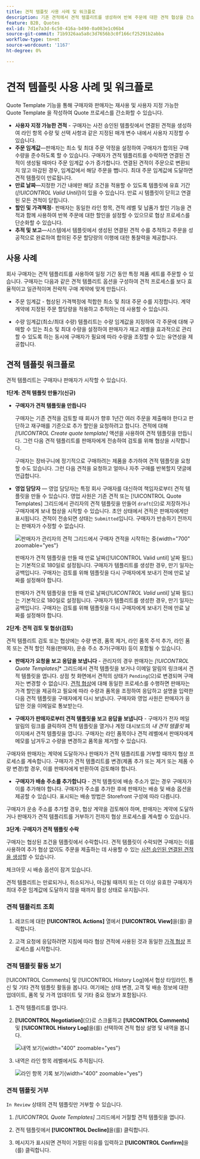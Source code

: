 ```yaml
---
title: 견적 템플릿 사용 사례 및 워크플로
description: 기존 견적에서 견적 템플리트를 생성하여 반복 주문에 대한 견적 협상을 간소화합니다.
feature: B2B, Quotes
exl-id: 7d1e7a3d-6c50-416a-b490-0a083e1c06b4
source-git-commit: 71b9326aa5a8c3d7656b3c0f166cf25291b2abba
workflow-type: tm+mt
source-wordcount: '1167'
ht-degree: 0%

---
```


# 견적 템플릿 사용 사례 및 워크플로

Quote Template 기능을 통해 구매자와 판매자는 재사용 및 사용자 지정 가능한 Quote Template 을 작성하여 Quote 프로세스를 간소화할 수 있습니다.

- **사용자 지정 가능한 견적** - 구매자는 사전 승인된 템플릿에서 연결된 견적을 생성하여 라인 항목 수량 및 선택 사항과 같은 지정된 매개 변수 내에서 사용자 지정할 수 있습니다.
- **주문 임계값**—판매자는 최소 및 최대 주문 약정을 설정하여 구매자가 합의된 구매 수량을 준수하도록 할 수 있습니다. 구매자가 견적 템플리트를 수락하면 연결된 견적이 생성될 때마다 주문 임계값 수가 증가합니다. 연결된 견적이 주문으로 변환되지 않고 마감된 경우, 임계값에서 해당 주문을 뺍니다. 최대 주문 임계값에 도달하면 견적 템플릿이 만료됩니다.
- **만료 날짜**—지정한 기간 내에만 해당 조건을 적용할 수 있도록 템플릿에 유효 기간(*[!UICONTROL Valid Until]*)이 있을 수 있습니다. 만료 시 템플릿이 닫히고 연결된 모든 견적이 닫힙니다.
- **할인 및 가격책정**- 판매자는 동일한 라인 항목, 견적 레벨 및 납품가 할인 기능을 견적과 함께 사용하여 반복 주문에 대한 할인을 설정할 수 있으므로 협상 프로세스를 단순화할 수 있습니다.
- **추적 및 보고**—시스템에서 템플릿에서 생성된 연결된 견적 수를 추적하고 주문을 성공적으로 완료하여 합의된 주문 할당량의 이행에 대한 통찰력을 제공합니다.

## 사용 사례

회사 구매자는 견적 템플리트를 사용하여 일정 기간 동안 특정 제품 세트를 주문할 수 있습니다. 구매자는 다음과 같은 견적 템플리트 옵션을 구성하여 견적 프로세스를 보다 효율적이고 일관적이며 전략적 구매 계약에 맞게 만듭니다.

- 주문 임계값 - 협상된 가격책정에 적합한 최소 및 최대 주문 수를 지정합니다. 계약 계약에 지정된 주문 할당량을 적용하고 추적하는 데 사용할 수 있습니다.

- 수량 임계값(최소/최대 수량) 템플리트는 수량 임계값을 지정하여 각 주문에 대해 구매할 수 있는 최소 및 최대 수량을 설정하여 판매자가 재고 레벨을 효과적으로 관리할 수 있도록 하는 동시에 구매자가 필요에 따라 수량을 조정할 수 있는 유연성을 제공합니다.

## 견적 템플릿 워크플로

견적 템플리트는 구매자나 판매자가 시작할 수 있습니다.

**1단계: 견적 템플릿 만들기(신규)**

- **구매자가 견적 템플릿을 만듭니다**

  구매자는 기존 견적을 검토할 때 회사가 향후 1년간 여러 주문을 제출해야 한다고 판단하고 재구매를 기준으로 추가 할인을 요청하려고 합니다. 견적에 대해 *[!UICONTROL Create quote template]* 액션을 사용하여 견적 템플릿을 만듭니다. 그런 다음 견적 템플리트를 판매자에게 전송하여 검토를 위해 협상을 시작합니다.

  구매자는 장바구니에 정기적으로 구매하려는 제품을 추가하여 견적 템플릿을 요청할 수도 있습니다. 그런 다음 견적을 요청하고 얼마나 자주 구매를 반복할지 댓글에 언급합니다.

- **영업 담당자** — 영업 담당자는 특정 회사 구매자를 대신하여 책임자로부터 견적 템플릿을 만들 수 있습니다. 영업 사원은 기존 견적 또는 [!UICONTROL Quote Templates] 그리드에서 관리자의 견적 템플릿을 만들어 `draft`(으)로 저장하거나 구매자에게 보내 협상을 시작할 수 있습니다. 초안 상태에서 견적은 판매자에게만 표시됩니다. 견적이 전송되면 상태는 `Submitted`입니다. 구매자가 반송하기 전까지는 판매자가 수정할 수 없습니다.

  ![판매자가 관리자의 견적 그리드에서 구매자 견적을 시작하는 중](./assets/quote-template-create-from-grid.png){width="700" zoomable="yes"}

  판매자가 견적 템플릿을 만들 때 만료 날짜([!UICONTROL Valid until] 날짜 필드)는 기본적으로 180일로 설정됩니다. 구매자가 템플리트를 생성한 경우, 만기 일자는 공백입니다.  구매자는 검토를 위해 템플릿을 다시 구매자에게 보내기 전에 만료 날짜를 설정해야 합니다.

  판매자가 견적 템플릿을 만들 때 만료 날짜(*[!UICONTROL Valid until]* 날짜 필드)는 기본적으로 180일로 설정됩니다. 구매자가 템플리트를 생성한 경우, 만기 일자는 공백입니다.  구매자는 검토를 위해 템플릿을 다시 구매자에게 보내기 전에 만료 날짜를 설정해야 합니다.

**2단계: 견적 검토 및 협상(검토)**

견적 템플리트 검토 또는 협상에는 수량 변경, 품목 제거, 라인 품목 주석 추가, 라인 품목 또는 견적 할인 적용(판매자), 운송 주소 추가(구매자) 등이 포함될 수 있습니다.

- **판매자가 요청을 보고 응답을 보냅니다** - 관리자의 경우 판매자는 *[!UICONTROL Quote Templates]** 그리드에서 견적 템플릿을 보거나 이메일 알림의 링크에서 견적 템플릿을 엽니다. 상점 첫 화면에서 견적의 상태가 `Pending`(으)로 변경되며 구매자는 변경할 수 없습니다. [견적 협상](quote-price-negotiation.md)에 대해 동일한 프로세스를 수행하면 판매자는 가격 할인을 제공하고 필요에 따라 수량과 품목을 조정하여 응답하고 설명을 입력한 다음 견적 템플릿을 구매자에게 다시 보냅니다. 구매자와 영업 사원은 판매자가 응답한 것을 이메일로 통보받는다.

- **구매자가 판매자로부터 견적 템플릿을 보고 응답을 보냅니다** - 구매자가 전자 메일 알림의 링크를 클릭하여 견적 템플릿을 열거나 계정 대시보드의 _내 견적 템플릿_ 페이지에서 견적 템플릿을 엽니다. 구매자는 라인 품목이나 견적 레벨에서 판매자에게 메모를 남겨두고 수량을 변경하고 품목을 제거할 수 있습니다.

구매자와 판매자는 계약에 도달하거나 판매자가 견적 템플리트를 거부할 때까지 협상 프로세스를 계속합니다. 구매자가 견적 템플리트를 변경(제품 추가 또는 제거 또는 제품 수량 변경)할 경우, 이를 판매자에게 반환하여 검토해야 합니다.

- **구매자가 배송 주소를 추가합니다** - 견적 템플릿에 배송 주소가 없는 경우 구매자가 이를 추가해야 합니다. 구매자가 주소를 추가한 후에 판매자는 배송 및 배송 옵션을 제공할 수 있습니다. 표시되는 배송 방법은 Storefront 구성에 따라 다릅니다.

구매자가 운송 주소를 추가할 경우, 협상 계약을 검토해야 하며, 판매자는 계약에 도달하거나 판매자가 견적 템플리트를 거부하기 전까지 협상 프로세스를 계속할 수 있습니다.

**3단계: 구매자가 견적 템플릿 수락**

구매자는 협상된 조건을 템플릿에서 수락합니다. 견적 템플릿이 수락되면 구매자는 이를 사용하여 추가 협상 없이도 주문을 제출하는 데 사용할 수 있는 [사전 승인된 연결된 견적을 생성](account-dashboard-my-quote-templates.md#generate-a-linked-quote)할 수 있습니다.

체크아웃 시 배송 옵션이 잠겨 있습니다.

견적 템플리트는 만료되거나, 취소되거나, 마감될 때까지 또는 더 이상 유효한 구매자가 최대 주문 임계값에 도달하지 않을 때까지 활성 상태로 유지됩니다.

### 견적 템플리트 조회

1. 레코드에 대한 **[!UICONTROL Actions]** 열에서 **[!UICONTROL View]**&#x200B;을(를) 클릭합니다.

1. 고객 요청에 응답하려면 지침에 따라 협상 견적에 사용된 것과 동일한 [가격 협상](quote-price-negotiation.md) 프로세스를 시작합니다.

### 견적 템플릿 활동 보기

[!UICONTROL Comments] 및 [!UICONTROL History Log]에서 협상 타임라인, 통신 및 기타 견적 템플릿 활동을 봅니다. 여기에는 상태 변경, 고객 및 배송 정보에 대한 업데이트, 품목 및 가격 업데이트 및 기타 중요 정보가 포함됩니다.

1. 견적 템플리트를 엽니다.

1. **[!UICONTROL Negotiation]**(으)로 스크롤하고 **[!UICONTROL Comments]** 및 **[!UICONTROL History Log]**&#x200B;을(를) 선택하여 견적 협상 설명 및 내역을 봅니다.

   ![내역 보기](./assets/quote-view-history.png){width="400" zoomable="yes"}

1. 내역은 라인 항목 레벨에서도 추적됩니다.

   ![라인 항목 기록 보기](./assets/quote-view-line-item-history.png){width="400" zoomable="yes"}

### 견적 템플릿 거부

`In Review` 상태의 견적 템플릿만 거부할 수 있습니다.

1. *[!UICONTROL Quote Templates]* 그리드에서 거절할 견적 템플릿을 엽니다.

1. 견적 템플릿에서 **[!UICONTROL Decline]**&#x200B;을(를) 클릭합니다.

1. 메시지가 표시되면 견적이 거절된 이유를 입력하고 **[!UICONTROL Confirm]**&#x200B;을(를) 클릭합니다.
